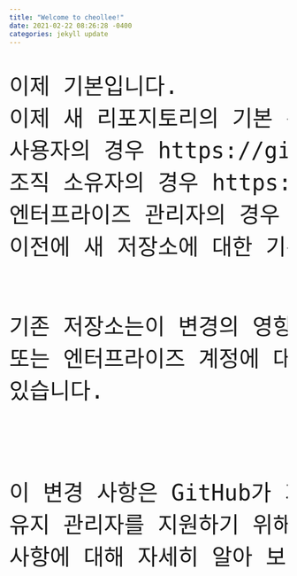 ```yaml
---
title: "Welcome to cheollee!"
date: 2021-02-22 08:26:28 -0400
categories: jekyll update
---
```

<font size=9pt>
<pre>
이제 기본입니다.
이제 새 리포지토리의 기본 분기 이름은 main입니다. 다른 기본값을 설정하려면 
사용자의 경우 https://github.com/settings/repositories 페이지에서
조직 소유자의 경우 https://github.com/organizations/YOUR-ORGANIZATION/settings/repository-defaults페이지에서
엔터프라이즈 관리자의 경우 https://github.com/enterprises/YOUR-ENTERPRISE/settings/member_privileges페이지에서
이전에 새 저장소에 대한 기본 분기를 선택한 사용자, 조직 및 기업은이 변경의 영향을받지 않습니다.

기존 저장소는이 변경의 영향을받지 않습니다. 올해 말에는 사용자, 조직 또는 엔터프라이즈 계정에 대한 기존 저장소의 기본 브랜치 이름을 바꿀 수 있습니다.

이 변경 사항은 GitHub가 기본 브랜치의 이름을 변경하려는 프로젝트 및 유지 관리자를 지원하기 위해 수행하는 많은 변경 사항 중 하나입니다. 변경 사항에 대해 자세히 알아 보려면 github / renaming을 참조하십시오 .
</pre>
</font>
